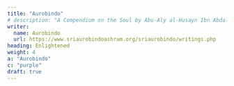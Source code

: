 ```yaml
---
title: "Aurobindo"
# description: "A Compendium on the Soul by Abu-Aly al-Husayn Ibn Abdallah Ibn Sina"
writer:
  name: Aurobindo
  url: https://www.sriaurobindoashram.org/sriaurobindo/writings.php
heading: Enlightened
weight: 4
a: "Aurobindo"
c: "purple"
draft: true
---
```

